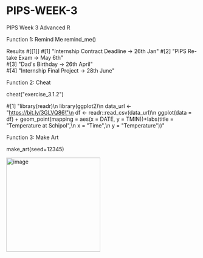 # PIPS-WEEK-3
PIPS Week 3 Advanced R 

Function 1: Remind Me 
remind_me()

Results 
#[[1]]
#[1] "Internship Contract Deadline -> 26th Jan"
#[2] "PIPS Re-take Exam -> May 6th"            
#[3] "Dad's Birthday -> 26th April"            
#[4] "Internship Final Project -> 28th June"   

Function 2: Cheat

cheat("exercise_3.1.2")

#[1] "library(readr)\n    library(ggplot2)\n    data_url <- \"https://bit.ly/3GLVQ86\"\n    df <- readr::read_csv(data_url)\n    ggplot(data = df) + geom_point(mapping = aes(x = DATE, y = TMIN))+labs(title = \"Temperature at Schipol\",\n       x = \"Time\",\n       y = \"Temperature\"))"


Function 3: Make Art

make_art(seed=12345)






<img width="247" alt="image" src="https://github.com/GaayathriThampi/PIPS-WEEK-3/assets/157879947/33868d04-f3cb-4adf-a80b-d82e19bec255">








